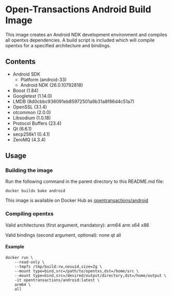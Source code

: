 # Open-Transactions Android Build Image

This image creates an Android NDK development environment and compiles all opentxs dependencies. A build script is included which will compile opentxs for a specified architecture and bindings.

## Contents

* Android SDK
  * Platform (android-33)
  * Android NDK (26.0.10792818)
* Boost (1.84)
* Googletest (1.14.0)
* LMDB (8d0cbbc936091eb85972501a9b31a8f86d4c51a7)
* OpenSSL (3.1.4)
* otcommon (2.0.0)
* Libsodium (1.0.18)
* Protocol Buffers (23.4)
* Qt (6.6.1)
* secp256k1 (0.4.1)
* ZeroMQ (4.3.4)

## Usage

### Building the image

Run the following command in the parent directory to this README.md file:

```
docker buildx bake android
```

This image is available on Docker Hub as [opentransactions/android](https://hub.docker.com/r/opentransactions/android)


### Compiling opentxs

Valid architectures (first argument, mandatory): arm64 arm x64 x86

Valid bindings (second argument, optional): none qt all


#### Example

```
docker run \
    --read-only \
    --tmpfs /tmp/build:rw,nosuid,size=2g \
    --mount type=bind,src=/path/to/opentxs,dst=/home/src \
    --mount type=bind,src=/desired/output/directory,dst=/home/output \
    -it opentransactions/android:latest \
    arm64 \
    all
```
